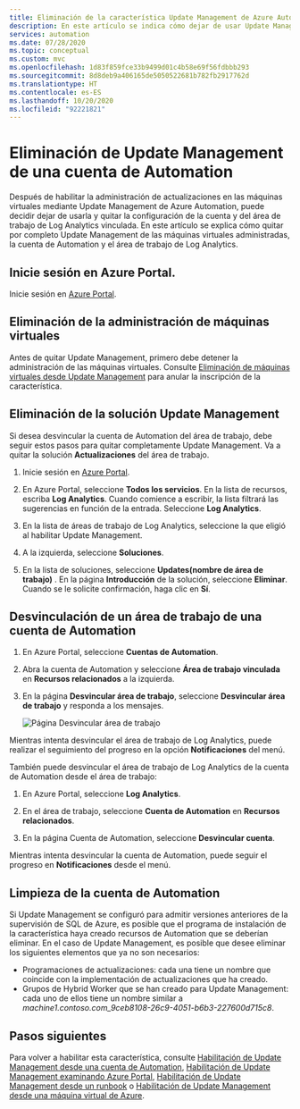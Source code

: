 ```yaml
---
title: Eliminación de la característica Update Management de Azure Automation
description: En este artículo se indica cómo dejar de usar Update Management y desvincular una cuenta de Automation del área de trabajo de Log Analytics.
services: automation
ms.date: 07/28/2020
ms.topic: conceptual
ms.custom: mvc
ms.openlocfilehash: 1d83f859fce33b9499d01c4b58e69f56fdbbb293
ms.sourcegitcommit: 8d8deb9a406165de5050522681b782fb2917762d
ms.translationtype: HT
ms.contentlocale: es-ES
ms.lasthandoff: 10/20/2020
ms.locfileid: "92221821"
---
```

# <a name="remove-update-management-from-automation-account"></a>Eliminación de Update Management de una cuenta de Automation

Después de habilitar la administración de actualizaciones en las máquinas virtuales mediante Update Management de Azure Automation, puede decidir dejar de usarla y quitar la configuración de la cuenta y del área de trabajo de Log Analytics vinculada.  En este artículo se explica cómo quitar por completo Update Management de las máquinas virtuales administradas, la cuenta de Automation y el área de trabajo de Log Analytics.

## <a name="sign-into-the-azure-portal"></a>Inicie sesión en Azure Portal.

Inicie sesión en [Azure Portal](https://portal.azure.com).

## <a name="remove-management-of-vms"></a>Eliminación de la administración de máquinas virtuales

Antes de quitar Update Management, primero debe detener la administración de las máquinas virtuales. Consulte [Eliminación de máquinas virtuales desde Update Management](remove-vms.md) para anular la inscripción de la característica.

## <a name="remove-updatemanagement-solution"></a>Eliminación de la solución Update Management

Si desea desvincular la cuenta de Automation del área de trabajo, debe seguir estos pasos para quitar completamente Update Management. Va a quitar la solución **Actualizaciones** del área de trabajo.

1. Inicie sesión en [Azure Portal](https://portal.azure.com).

2. En Azure Portal, seleccione **Todos los servicios**. En la lista de recursos, escriba **Log Analytics**. Cuando comience a escribir, la lista filtrará las sugerencias en función de la entrada. Seleccione **Log Analytics**.

3. En la lista de áreas de trabajo de Log Analytics, seleccione la que eligió al habilitar Update Management.

4. A la izquierda, seleccione **Soluciones**.  

5. En la lista de soluciones, seleccione **Updates(nombre de área de trabajo)** . En la página **Introducción** de la solución, seleccione **Eliminar**. Cuando se le solicite confirmación, haga clic en **Sí**.

## <a name="unlink-workspace-from-automation-account"></a>Desvinculación de un área de trabajo de una cuenta de Automation

1. En Azure Portal, seleccione **Cuentas de Automation**.

2. Abra la cuenta de Automation y seleccione **Área de trabajo vinculada** en **Recursos relacionados** a la izquierda.

3. En la página **Desvincular área de trabajo**, seleccione **Desvincular área de trabajo** y responda a los mensajes.

   ![Página Desvincular área de trabajo](media/remove-feature/automation-unlink-workspace-blade.png)

Mientras intenta desvincular el área de trabajo de Log Analytics, puede realizar el seguimiento del progreso en la opción **Notificaciones** del menú.

También puede desvincular el área de trabajo de Log Analytics de la cuenta de Automation desde el área de trabajo:

1. En Azure Portal, seleccione **Log Analytics**.

2. En el área de trabajo, seleccione **Cuenta de Automation** en **Recursos relacionados**.

3. En la página Cuenta de Automation, seleccione **Desvincular cuenta**.

Mientras intenta desvincular la cuenta de Automation, puede seguir el progreso en **Notificaciones** desde el menú.

## <a name="cleanup-automation-account"></a>Limpieza de la cuenta de Automation

Si Update Management se configuró para admitir versiones anteriores de la supervisión de SQL de Azure, es posible que el programa de instalación de la característica haya creado recursos de Automation que se deberían eliminar. En el caso de Update Management, es posible que desee eliminar los siguientes elementos que ya no son necesarios:

   * Programaciones de actualizaciones: cada una tiene un nombre que coincide con la implementación de actualizaciones que ha creado.
   * Grupos de Hybrid Worker que se han creado para Update Management: cada uno de ellos tiene un nombre similar a *machine1.contoso.com_9ceb8108-26c9-4051-b6b3-227600d715c8*.

## <a name="next-steps"></a>Pasos siguientes

Para volver a habilitar esta característica, consulte [Habilitación de Update Management desde una cuenta de Automation](enable-from-automation-account.md), [Habilitación de Update Management examinando Azure Portal](enable-from-portal.md), [Habilitación de Update Management desde un runbook](enable-from-runbook.md) o [Habilitación de Update Management desde una máquina virtual de Azure](enable-from-vm.md).
